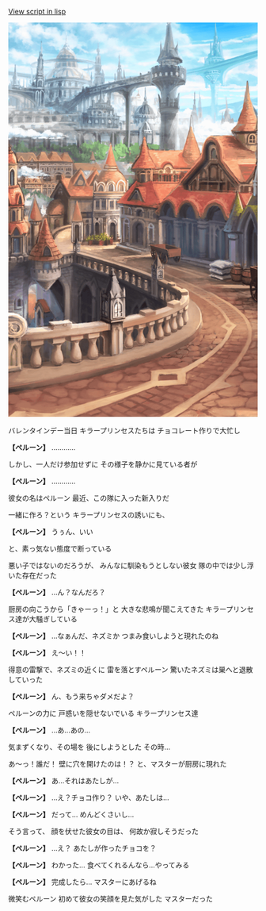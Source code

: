 [View script in lisp](../scripts/20084301.txt)

![town.png](../images/backgrounds/town.png)

バレンタインデー当日
キラープリンセスたちは
チョコレート作りで大忙し

**【ペルーン】**
…………

しかし、一人だけ参加せずに
その様子を静かに見ている者が

**【ペルーン】**
…………

彼女の名はペルーン
最近、この隊に入った新入りだ

一緒に作ろ？という
キラープリンセスの誘いにも、

**【ペルーン】**
うぅん、いい

と、素っ気ない態度で断っている

悪い子ではないのだろうが、
みんなに馴染もうとしない彼女
隊の中では少し浮いた存在だった

**【ペルーン】**
…ん？なんだろ？

厨房の向こうから「きゃーっ！」と
大きな悲鳴が聞こえてきた
キラープリンセス達が大騒ぎしている

**【ペルーン】**
…なぁんだ、ネズミか
つまみ食いしようと現れたのね

**【ペルーン】**
え～い！！

得意の雷撃で、ネズミの近くに
雷を落とすペルーン
驚いたネズミは巣へと退散していった

**【ペルーン】**
ん、もう来ちゃダメだよ？

ペルーンの力に
戸惑いを隠せないでいる
キラープリンセス達

**【ペルーン】**
…あ…あの…

気まずくなり、その場を
後にしようとした
その時…

あ～っ！誰だ！
壁に穴を開けたのは！？
と、マスターが厨房に現れた

**【ペルーン】**
あ…それはあたしが…

**【ペルーン】**
…え？チョコ作り？
いや、あたしは…

**【ぺルーン】**
だって…
めんどくさいし…

そう言って、
顔を伏せた彼女の目は、
何故か寂しそうだった

**【ペルーン】**
…え？
あたしが作ったチョコを？

**【ペルーン】**
わかった…
食べてくれるんなら…やってみる

**【ペルーン】**
完成したら…
マスターにあげるね

微笑むペルーン
初めて彼女の笑顔を見た気がした
マスターだった